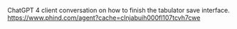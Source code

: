 
ChatGPT 4 client conversation on how to finish the tabulator save interface.
https://www.phind.com/agent?cache=clnjabuih000fl107tcvh7cwe